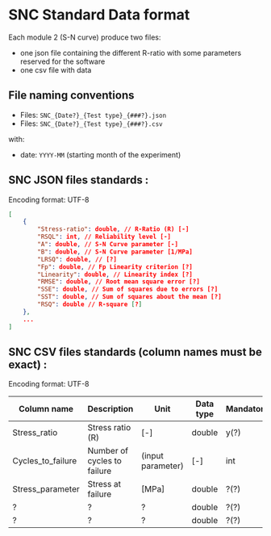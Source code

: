 # SNC Standard Data format

Each module 2 (S-N curve) produce two files:
* one json file containing the different R-ratio with some parameters reserved for the software
* one csv file with data

## File naming conventions

* Files: `SNC_{Date?}_{Test type}_{###?}.json`
* Files: `SNC_{Date?}_{Test type}_{###?}.csv`

with:

* date: `YYYY-MM` (starting month of the experiment)



## SNC JSON files standards :

Encoding format: UTF-8

```json
[
	{
		"Stress-ratio": double, // R-Ratio (R) [-]
		"RSQL": int, // Reliability level [-]
		"A": double, // S-N Curve parameter [-]
		"B": double, // S-N Curve parameter [1/MPa]
		"LRSQ": double, // [?]
		"Fp": double, // Fp Linearity criterion [?]
		"Linearity": double, // Linearity index [?]
		"RMSE": double, // Root mean square error [?]
		"SSE": double, // Sum of squares due to errors [?]
		"SST": double, // Sum of squares about the mean [?]
		"RSQ": double // R-square [?]
	},
	...
]
```

## SNC CSV files standards (column names must be exact) :

Encoding format: UTF-8


| Column name          | Description                                        | Unit  | Data type | Mandatory  |
|----------------------|----------------------------------------------------|-------|-----------|------------|
| Stress_ratio         | Stress ratio (R)                                   | [-]   | double    | y(?)       |
| Cycles_to_failure    | Number of cycles to failure | (input parameter)    | [-]   | int       | ?(?)       |
| Stress_parameter     | Stress at failure                                  | [MPa] | double    | ?(?)       |
| ?                    | ?                                                  | ?     | double    | ?(?)       |
| ?                    | ?                                                  | ?     | double    | ?(?)       |

